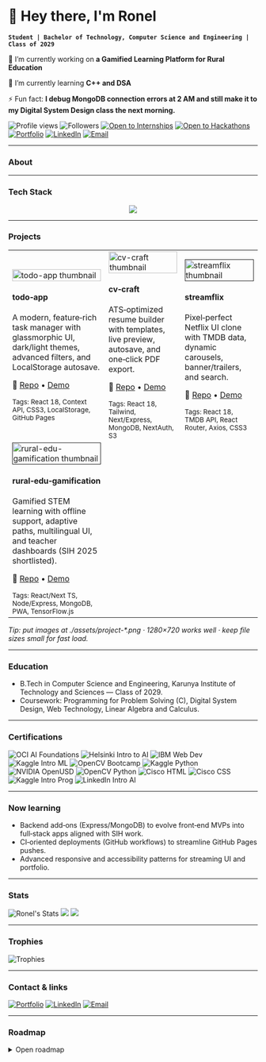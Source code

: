 # 👋 Hey there, I'm Ronel
**`Student | Bachelor of Technology, Computer Science and Engineering | Class of 2029`**

🔭 I’m currently working on **a Gamified Learning Platform for Rural Education**

🌱 I’m currently learning **C++ and DSA**

⚡ Fun fact: **I debug MongoDB connection errors at 2 AM and still make it to my Digital System Design class the next morning.**

<!-- Top badges: metrics + quick actions -->
![Profile views](https://komarev.com/ghpvc/?username=Rm1338&style=flat-square&color=blue)
![Followers](https://img.shields.io/github/followers/RM1338?style=flat-square&logo=github)
[![Open to Internships](https://img.shields.io/badge/Open_to-Internships-2ea44f?style=flat-square)]()
[![Open to Hackathons](https://img.shields.io/badge/Open_to-Hackathons-8a2be2?style=flat-square)]()
[![Portfolio](https://img.shields.io/badge/Portfolio-rm1338.github.io-000?style=flat-square&logo=github&logoColor=white)]()
[![LinkedIn](https://img.shields.io/badge/LinkedIn-ronelm-0A66C2?style=flat-square&logo=linkedin&logoColor=white)](https://www.linkedin.com/in/ronelm/)
[![Email](https://img.shields.io/badge/Email-rma80070%40gmail.com-EA4335?style=flat-square&logo=gmail&logoColor=white)](mailto:rma80070@gmail.com)

---

### About


---

### Tech Stack
<p align="center">
  <a href="https://skillicons.dev">
    <img src="https://skillicons.dev/icons?i=python,js,html,css,c,react,npm,opencv,nodejs,express,mongodb,mysql,git,github,matlab" />
  </a>
</p>

---

### Projects

<table>
  <tr>
    <td width="33%">
      <a href="https://RM1338.github.io/todo-app">
        <img src="./assets/todo-app.png" alt="todo-app thumbnail" width="100%">
      </a>
      <h4>todo‑app</h4>
      <p>A modern, feature‑rich task manager with glassmorphic UI, dark/light themes, advanced filters, and LocalStorage autosave.</p>
      <p>🔗 <a href="https://github.com/RM1338/todo-app.git">Repo</a> • <a href="https://RM1338.github.io/todo-app">Demo</a></p>
      <sub>Tags: React 18, Context API, CSS3, LocalStorage, GitHub Pages</sub>
    </td>
    <td width="33%">
      <a href="https://resume-builder-pro.vercel.app">
        <img src="./assets/cv-craft.png" alt="cv-craft thumbnail" width="100%">
      </a>
      <h4>cv‑craft</h4>
      <p>ATS‑optimized resume builder with templates, live preview, autosave, and one‑click PDF export.</p>
      <p>🔗 <a href="https://github.com/RM1338/resume-builder">Repo</a> • <a href="https://resume-builder-pro.vercel.app">Demo</a></p>
      <sub>Tags: React 18, Tailwind, Next/Express, MongoDB, NextAuth, S3</sub>
    </td>
    <td width="33%">
      <a href="">
        <img src="./assets/streamflix.png" alt="streamflix thumbnail" width="100%">
      </a>
      <h4>streamflix</h4>
      <p>Pixel‑perfect Netflix UI clone with TMDB data, dynamic carousels, banner/trailers, and search.</p>
      <p>🔗 <a href="https://github.com/Rm1338/streamflix">Repo</a> • <a href="">Demo</a></p>
      <sub>Tags: React 18, TMDB API, React Router, Axios, CSS3</sub>
    </td>
  </tr>
  <tr>
    <td width="33%">
      <a href="">
        <img src="./assets/rural-edu.png" alt="rural-edu-gamification thumbnail" width="100%">
      </a>
      <h4>rural‑edu‑gamification</h4>
      <p>Gamified STEM learning with offline support, adaptive paths, multilingual UI, and teacher dashboards (SIH 2025 shortlisted).</p>
      <p>🔗 <a href="">Repo</a> • <a href="">Demo</a></p>
      <sub>Tags: React/Next TS, Node/Express, MongoDB, PWA, TensorFlow.js</sub>
    </td>
    <td width="33%"><!-- slot available --></td>
    <td width="33%"><!-- slot available --></td>
  </tr>
</table>

<i>Tip: put images at ./assets/project-*.png · 1280×720 works well · keep file sizes small for fast load.</i>

---

### Education
- B.Tech in Computer Science and Engineering, Karunya Institute of Technology and Sciences — Class of 2029.  
- Coursework: Programming for Problem Solving (C), Digital System Design, Web Technology, Linear Algebra and Calculus.

---

### Certifications
![OCI AI Foundations](https://img.shields.io/badge/Oracle_AI_Foundations-2025-F80000?style=flat-square&logo=oracle&logoColor=white)
![Helsinki Intro to AI](https://img.shields.io/badge/University_of_Helsinki-Intro_to_AI-0072C6?style=flat-square)
![IBM Web Dev](https://img.shields.io/badge/IBM-Web_Development-054ADA?style=flat-square&logo=ibm&logoColor=white)
![Kaggle Intro ML](https://img.shields.io/badge/Kaggle-Intro_to_ML-20BEFF?style=flat-square&logo=kaggle&logoColor=white)
![OpenCV Bootcamp](https://img.shields.io/badge/OpenCV-Bootcamp-5C3EE8?style=flat-square&logo=opencv&logoColor=white)
![Kaggle Python](https://img.shields.io/badge/Kaggle-Python-20BEFF?style=flat-square&logo=kaggle&logoColor=white)
![NVIDIA OpenUSD](https://img.shields.io/badge/NVIDIA-OpenUSD-76B900?style=flat-square&logo=nvidia&logoColor=white)
![OpenCV Python](https://img.shields.io/badge/OpenCV-Python_for_Beginners-5C3EE8?style=flat-square&logo=opencv&logoColor=white)
![Cisco HTML](https://img.shields.io/badge/Cisco-HTML_Essentials-1BA0D7?style=flat-square&logo=cisco&logoColor=white)
![Cisco CSS](https://img.shields.io/badge/Cisco-CSS_Essentials-1BA0D7?style=flat-square&logo=cisco&logoColor=white)
![Kaggle Intro Prog](https://img.shields.io/badge/Kaggle-Intro_to_Programming-20BEFF?style=flat-square&logo=kaggle&logoColor=white)
![LinkedIn Intro AI](https://img.shields.io/badge/LinkedIn-Intro_to_AI-0A66C2?style=flat-square&logo=linkedin&logoColor=white)

---

### Now learning
- Backend add‑ons (Express/MongoDB) to evolve front‑end MVPs into full‑stack apps aligned with SIH work.  
- CI‑oriented deployments (GitHub workflows) to streamline GitHub Pages pushes.  
- Advanced responsive and accessibility patterns for streaming UI and portfolio.

---

### Stats
![Ronel's Stats](https://github-readme-stats.vercel.app/api?username=RM1338&show_icons=true&theme=radical)
![](https://github-readme-streak-stats.herokuapp.com/?user=RM1338&theme=radical&hide_border=false)
![](https://github-readme-stats.vercel.app/api/top-langs/?username=RM1338&theme=radical&hide_border=false&include_all_commits=false&count_private=false&layout=compact)


---

### Trophies

![Trophies](https://github-profile-trophy.vercel.app/?username=RM1338&theme=onedark)

---

### Contact & links
[![Portfolio](https://img.shields.io/badge/Portfolio-rm1338.github.io-000?style=flat-square&logo=github&logoColor=white)](https://rm1338.github.io/)
[![LinkedIn](https://img.shields.io/badge/LinkedIn-ronelm-0A66C2?style=flat-square&logo=linkedin&logoColor=white)](https://www.linkedin.com/in/ronelm/)
[![Email](https://img.shields.io/badge/Email-rma80070%40gmail.com-EA4335?style=flat-square&logo=gmail&logoColor=white)](mailto:rma80070@gmail.com)

---

### Roadmap
<details>
  <summary>Open roadmap</summary>

- rural‑edu‑gamification: ship public demo after SIH Grand Finale; finalize multilingual assets and offline analytics.  
- cv‑craft: refine ATS templates, improve PDF fidelity, add section drag‑and‑drop polish and LinkedIn import wizard.  
- streamflix: deploy GitHub Pages, add search improvements and trailer modal accessibility refinements.  

</details>
